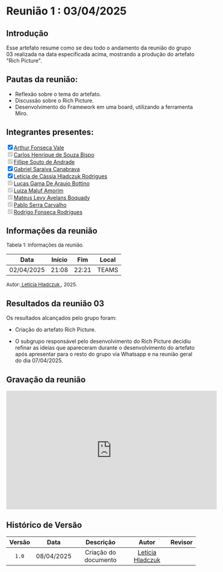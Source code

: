 # Reunião 1 : 03/04/2025

## Introdução

Esse artefato resume como se deu todo o andamento da reunião do grupo 03 realizada na data especificada acima, mostrando a produção do artefato "Rich Picture".

## Pautas da reunião:

- Reflexão sobre o tema do artefato.
- Discussão sobre o Rich Picture.
- Desenvolvimento do Framework em uma board, utilizando a ferramenta Miro.

## Integrantes presentes:

<label><input type="checkbox" checked abled>[Arthur Fonseca Vale](https://github.com/arthurfonsecaa)</label><br>
<label><input type="checkbox" checked disabled>[Carlos Henrique de Souza Bispo](https://github.com/carlinn1)</label><br>
<label><input type="checkbox" checked disabled>[Fillipe Souto de Andrade](https://github.com/fillipeb50)</label><br>
<label><input type="checkbox" checked abled>[Gabriel Saraiva Canabrava](https://github.com/gabrielsarcan)</label><br>
<label><input type="checkbox" checked abled>[Letícia de Cássia Hladczuk Rodrigues](https://github.com/HladczukLe)</label><br>
<label><input type="checkbox" checked disabled>[Lucas Gama De Araujo Bottino](https://github.com/bottinolucas)</label><br>
<label><input type="checkbox" checked disabled>[Luiza Maluf Amorim](https://github.com/LuizaMaluf)</label><br>
<label><input type="checkbox" checked disabled>[Mateus Levy Avelans Boquady](https://github.com/mateus9levy)</label><br>
<label><input type="checkbox" checked disabled>[Pablo Serra Carvalho](https://github.com/Pabloserrapxx)</label><br>
<label><input type="checkbox" checked disabled>[Rodrigo Fonseca Rodrigues](https://github.com/rodfon3301)</label><br>

## Informações da reunião

<font size="2" >

<p > Tabela 1: Informações da reunião. </p>

</font>

|    Data    | Início |  Fim  | Local |
| :--------: | :----: | :---: | :---: |
| 02/04/2025 | 21:08  | 22:21 | TEAMS |

<font size="2" >

<p>Autor:<a href= "https://github.com/HladczukLe"> Letícia Hladczuk </a>, 2025.</p>

</font>

## Resultados da reunião 03

Os resultados alcançados pelo grupo foram:

- Criação do artefato Rich Picture.

- O subgrupo responsável pelo desenvolvimento do Rich Picture decidiu refinar as ideias que apareceram durante o desenvolvimento do artefato após apresentar para o resto do grupo via Whatsapp e na reunião geral do dia 07/04/2025.


## Gravação da reunião

<iframe width="560" height="315" src="https://youtu.be/nJbmMnCe5Co" title="YouTube video player" frameborder="0" allow="accelerometer; autoplay; clipboard-write; encrypted-media; gyroscope; picture-in-picture; web-share" referrerpolicy="strict-origin-when-cross-origin" allowfullscreen></iframe>


## Histórico de Versão

| Versão |    Data    |      Descrição       |                      Autor                       |    Revisor     |
| :----: | :--------: | :------------------: | :----------------------------------------------: | :------------: |
| `1.0`  | 08/04/2025 | Criação do documento | [Letícia Hladczuk](https://github.com/HladczukLe) | []() |
